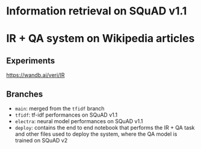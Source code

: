 # Information retrieval on SQuAD v1.1 
# IR + QA system on Wikipedia articles
## Experiments
https://wandb.ai/veri/IR
## Branches
- `main`: merged from the `tfidf` branch
- `tfidf`: tf-idf performances on SQuAD v1.1
- `electra`: neural model performances on SQuAD v1.1
- `deploy`: contains the end to end notebook that performs the IR + QA task and other files used to deploy the system, where the QA model is trained on SQuAD v2
